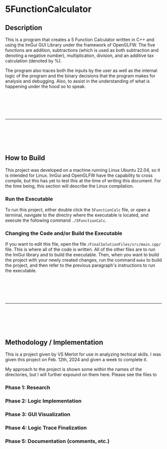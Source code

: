 # 5FunctionCalculator

## Description
This is a program that creates a 5 Function Calculator written in C++ and using the ImGui GUI Library
under the framework of OpenGLFW. The five functions are addition, subtractions (which is used as both subtraction and denoting a negative number), multiplication, division, and an additive tax calculation (denoted by %).

The program also traces both the inputs by the user as well as the internal logic of the program and the binary decisions that the program makes for analysis and debugging. Also, to assist in the understanding of what is happening under the hood so to speak.

<br><br><br><br>
<hr>
<br><br><br><br>

## How to Build
This project was developed on a machine running Linux Ubuntu 22.04, so it is intended for Linux.
ImGui and OpenGLFW have the capability to cross compile, but this has yet to test this at the time of 
writing this document. For the time being, this section will describe the Linux compilation.

### Run the Executable
To run this project, either double click the `5FunctionCalc` file, or open a terminal, navigate to the directry where the executable is located, and execute the following command `./5FunctionCalc`.

### Changing the Code and/or Build the Executable
If you want to edit this file, open the file `/FinalSolutionFiles/src/main.cpp/` file. This is where all of the code is written. All of the other files are to run the ImGui library and to build the executable. Then, when you want to build the project with your newly created changes, run the command `make` to build the project, and then refer to the previous paragraph's instructions to run the executable.

<br><br><br><br>
<hr>
<br><br><br><br>

## Methodology / Implementation
This is a project given by VS Merlot for use in analyzing techical skills.
I was given this project on Feb. 12th, 2024 and given a week to complete it.

My approach to the project is shown some within the names of the directories, but I will further expound on them here.
Please see the files to 

### Phase 1: Research


### Phase 2: Logic Implementation

### Phase 3: GUI Visualization

### Phase 4: Logic Trace Finalization

### Phase 5: Documentation (comments, etc.)
